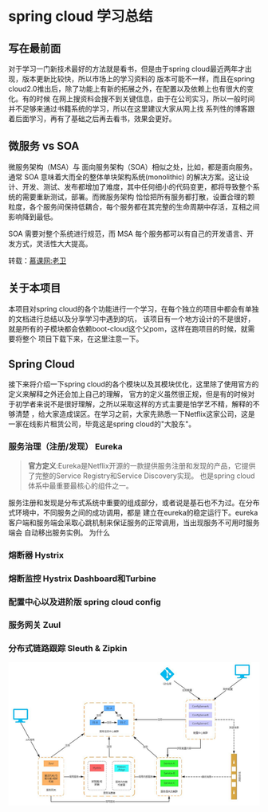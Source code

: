 # spring cloud 学习总结

## 写在最前面
  对于学习一门新技术最好的方法就是看书，但是由于spring cloud最近两年才出现，版本更新比较快，所以市场上的学习资料的
版本可能不一样，而且在spring cloud2.0推出后，除了功能上有新的拓展之外，在配置以及依赖上也有很大的变化。有的时候
在网上搜资料会搜不到关键信息，由于在公司实习，所以一般时间并不足够来通过书籍系统的学习，所以在这里建议大家从网上找
系列性的博客跟着后面学习，再有了基础之后再去看书，效果会更好。

## 微服务 vs SOA

微服务架构（MSA）与 面向服务架构（SOA）相似之处，比如，都是面向服务。通常 SOA 意味着大而全的整体单块架构系统(monolithic)
的解决方案。这让设计、开发、测试、发布都增加了难度，其中任何细小的代码变更，都将导致整个系统的需要重新测试，部署。而微服务架构
恰恰把所有服务都打散，设置合理的颗粒度，各个服务间保持低耦合，每个服务都在其完整的生命周期中存活，互相之间影响降到最低。

SOA 需要对整个系统进行规范，而 MSA 每个服务都可以有自己的开发语言、开发方式，灵活性大大提高。

转载：[慕课网:老卫](https://www.imooc.com/article/23880)


## 关于本项目
  本项目对spring cloud的各个功能进行一个学习，在每个独立的项目中都会有单独的文档进行总结以及分享学习中遇到的坑，
该项目有一个地方设计的不是很好，就是所有的子模块都会依赖boot-cloud这个父pom，这样在跑项目的时候，就需要将整个
项目下载下来，在这里注意一下。

## Spring Cloud
  接下来将介绍一下spring cloud的各个模块以及其模块优化，这里除了使用官方的定义来解释之外还会加上自己的理解，
官方的定义虽然很正规，但是有的时候对于初学者来说不是很好理解，之所以采取这样的方式主要是怕学艺不精，解释的不够清楚
，给大家造成误区。在学习之前，大家先熟悉一下Netflix这家公司，这是一家在线影片租赁公司，毕竟这是spring cloud的"大股东"。

### 服务治理（注册/发现） Eureka
> **官方定义**:Eureka是Netflix开源的一款提供服务注册和发现的产品，它提供了完整的Service Registry和Service Discovery实现。
> 也是spring cloud体系中最重要最核心的组件之一。

服务注册和发现是分布式系统中重要的组成部分，或者说是基石也不为过。在分布式环境中，不同服务之间的成功调用，都是
建立在eureka的稳定运行下。eureka客户端和服务端会采取心跳机制来保证服务的正常调用，当出现服务不可用时服务端会
自动移出服务实例。
为什么

### 熔断器 Hystrix
### 熔断监控 Hystrix Dashboard和Turbine
### 配置中心以及进阶版 spring cloud config
### 服务网关 Zuul
### 分布式链路跟踪 Sleuth & Zipkin

![image](zz_images/s-cloud.png)
